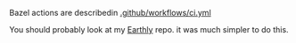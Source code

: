 Bazel actions are describedin [.github/workflows/ci.yml](.github/workflows//ci.yml)

You should probably look at my [Earthly](https://github.com/nikmmd/earthly-polyglot-mono) repo. it was much simpler to do this.